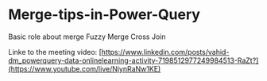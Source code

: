 # Merge-tips-in-Power-Query

Basic role about merge
Fuzzy Merge
Cross Join

Linke to the meeting video: [https://www.linkedin.com/posts/vahid-dm_powerquery-data-onlinelearning-activity-7198512977249984513-RaZt?](https://www.youtube.com/live/NjynRaNw1KE)
